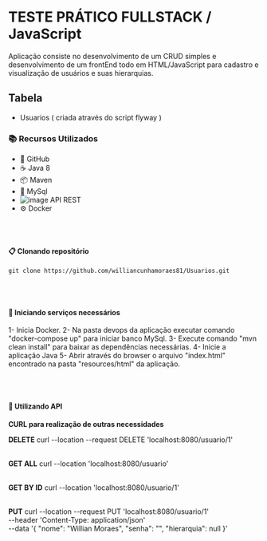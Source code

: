 # TESTE PRÁTICO FULLSTACK / JavaScript

Aplicação consiste no desenvolvimento de um CRUD simples e desenvolvimento de um frontEnd todo em HTML/JavaScript para cadastro e visualização de usuários e suas hierarquias.

## Tabela
* Usuarios ( criada através do script flyway )

### 📚 Recursos Utilizados

- 🌴 GitHub
- ☕ Java 8
- 📦 Maven
- 🐘 MySql
- ![image](https://github.com/williancunhamoraes81/SchedulePayementDemo/assets/72080283/6aa9af65-9334-48a7-b3f2-fb4e5cf2bff2)
  API REST
- ⚙️ Docker

<br/><br/>
#### 📋 Clonando repositório

```
git clone https://github.com/williancunhamoraes81/Usuarios.git
```
<br/><br/>
#### 🚢 Iniciando serviços necessários
1- Inicia Docker.
2- Na pasta devops da aplicação executar comando "docker-compose up" para iniciar banco MySql.
3- Execute comando "mvn clean install" para baixar as dependências necessárias.
4- Inicie a aplicação Java
5- Abrir através do browser o arquivo "index.html" encontrado na pasta "resources/html" da aplicação.

<br/><br/>

#### 🚢 Utilizando API
<b>CURL para realização de outras necessidades</b>
<br/>

<b>DELETE</b>
curl --location --request DELETE 'localhost:8080/usuario/1'
<br/>
<br/>

<b>GET ALL</b>
curl --location 'localhost:8080/usuario'
<br/>
<br/>

<b>GET BY ID</b>
curl --location 'localhost:8080/usuario/1'
<br/>
<br/>

<b>PUT</b>
curl --location --request PUT 'localhost:8080/usuario/1' \
--header 'Content-Type: application/json' \
--data '{
"nome": "Willian Moraes",
"senha": "",
"hierarquia": null
}'
